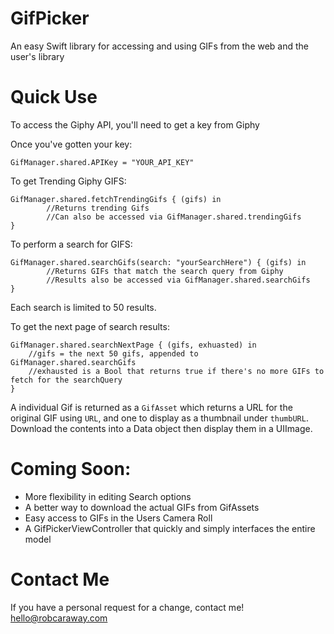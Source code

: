 # GifPicker
An easy Swift library for accessing and using GIFs from the web and the user's library

# Quick Use

To access the Giphy API, you'll need to get a key from Giphy

Once you've gotten your key:

`GifManager.shared.APIKey = "YOUR_API_KEY"`

To get Trending Giphy GIFS:

    GifManager.shared.fetchTrendingGifs { (gifs) in
            //Returns trending Gifs
            //Can also be accessed via GifManager.shared.trendingGifs
    }

To perform a search for GIFS:

    GifManager.shared.searchGifs(search: "yourSearchHere") { (gifs) in
            //Returns GIFs that match the search query from Giphy
            //Results also be accessed via GifManager.shared.searchGifs
    }

Each search is limited to 50 results.  

To get the next page of search results:

    GifManager.shared.searchNextPage { (gifs, exhuasted) in
        //gifs = the next 50 gifs, appended to GifManager.shared.searchGifs            
        //exhausted is a Bool that returns true if there's no more GIFs to fetch for the searchQuery
    }
    
A individual Gif is returned as a `GifAsset` which returns a URL for the original GIF using `URL`, and one to display as a thumbnail under `thumbURL`.  Download the contents into a Data object then display them in a UIImage.

# Coming Soon:

* More flexibility in editing Search options 
* A better way to download the actual GIFs from GifAssets
* Easy access to GIFs in the Users Camera Roll
* A GifPickerViewController that quickly and simply interfaces the entire model

# Contact Me

If you have a personal request for a change, contact me!  hello@robcaraway.com
    
